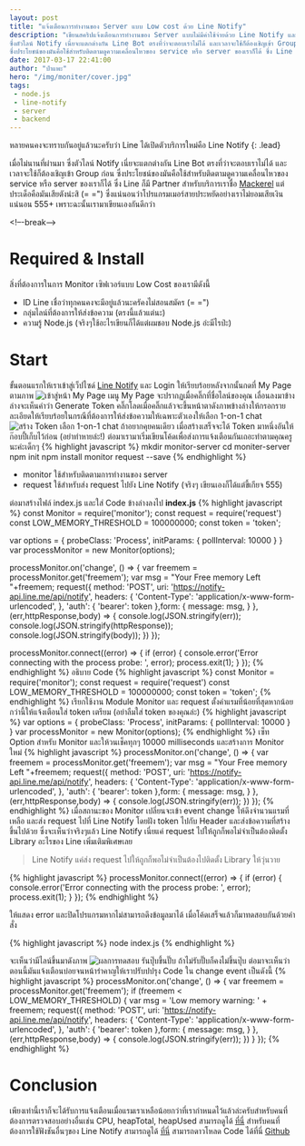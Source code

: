 ```yaml
---
layout: post
title: "แจ้งเตือนการทำงานของ Server แบบ Low cost ด้วย Line Notify"
description: "เขียนสคริปแจ้งเตือนการทำงานของ Server แบบไม่มีค่าใช้จ่ายด้วย Line Notify และ Node.js หลายคนคงจะทราบกันอยู่แล้วนะครับว่า Line ได้เปิดตัวบริการใหม่คือ Line Notify เมื่อไม่นานที่ผ่านมา
ซึ่งตัวไลน์ Notify เนี่ยจะแตกต่างกัน Line Bot ตรงที่ว่าจะตอบเราไม่ได้ และเวลาจะใช้ก็ต้องเชิญเข้า Group ก่อน
ซึ่งประโยชน์ของมันคือใช้สำหรับติดตามดูความเคลื่อนไหวของ service หรือ server ของเราก็ได้ ซึ่ง Line ก็มี Partner สำหรับบริการเราชื่อ"
date: 2017-03-17 22:41:00
author: "ป๋าแพะ"
hero: "/img/moniter/cover.jpg"
tags: 
 - node.js
 - line-notify
 - server
 - backend
---
```

หลายคนคงจะทราบกันอยู่แล้วนะครับว่า Line ได้เปิดตัวบริการใหม่คือ Line Notify 
{: .lead}

เมื่อไม่นานที่ผ่านมา
ซึ่งตัวไลน์ Notify เนี่ยจะแตกต่างกัน Line Bot ตรงที่ว่าจะตอบเราไม่ได้ และเวลาจะใช้ก็ต้องเชิญเข้า Group ก่อน
ซึ่งประโยชน์ของมันคือใช้สำหรับติดตามดูความเคลื่อนไหวของ service หรือ server ของเราก็ได้ ซึ่ง Line ก็มี Partner สำหรับบริการเราชื่อ <a href="https://mackerel.io/" target="_blank">Mackerel</a> แต่ประเด็อคือมันเสียตังน่ะสิ (= =") ซึ่งแน่นอนว่าโปรแกรมเมอร์สายประหยัดอย่างเราไม่ยอมเสียเงินแน่นอน 555+ เพราะฉะนั้นเรามาเขียนเองกันดีกว่า

<!–-break-–>
# Required & Install

สิ่งที่ต้องการในการ Monitor เซิฟเวอร์แบบ Low Cost ของเรามีดังนี้
<ul>
    <li>ID Line เชื่อว่าทุกคนคงจะมีอยู่แล้วนะครัคงไม่สอนสมัคร (= =")</li>
    <li>กลุ่มไลน์ที่ต้องการให้ส่งข้อความ (ตรงนี้แล้วแต่นะ)</li>
    <li>ความรู้ Node.js (จริงๆใช้อะไรเขียนก็ได้แต่ผมชอบ Node.js อ่ะมีไรป่ะ)</li>
</ul>

# Start

ขั้นตอนแรกให้เราเข้าสู่เว็ปไซด์ <a href="https://notify-bot.line.me/en/" target="_blank">Line Notify</a> และ Login ให้เรียบร้อยหลังจากนั้นกดที่ My Page ตามภาพ
<img src="{{ site.baseurl }}/img/moniter/img01.png" alt="เข้าสู่หน้า My Page">
<span class="caption text-muted">เมนู My Page จะปรากฏเมื่อคลิ๊กที่ชื่อไลน์ของคุณ</span>
เลื่อนลงมาข้างล่างจะเห็นคำว่า Generate Token คลิ๊กโลดเมื่อคลิ๊กแล้วจะขึ้นหน้าตาดังภาพข้างล่างให้กรอกรายละเอียดให้เรียบร้อยในกรณีที่ต้องการให้ส่งข้อความให้เฉพาะตัวเองให้เลือก 1-on-1 chat
<img src="{{ site.baseurl }}/img/moniter/img02.png" alt="สร้าง Token">
<span class="caption text-muted">เลือก 1-on-1 chat ถ้าอยากคุยคนเดียว</span>
เมื่อสร้างเสร็จจะได้ Token มาหนึ่งอันให้ก๊อบปี้เก็บไว้ก่อน (อย่าทำหายล่ะ!) ต่อมาเรามาเริ่มเขียนโค้ดเพื่อส่งการแจ้งเตือนกันเถอะทำตามคุณครูนะค่ะเด็กๆ
{% highlight javascript %}
    mkdir monitor-server
    cd moniter-server
    npm init
    npm install monitor request --save
{% endhighlight %}
<ul>
    <li>monitor ใช้สำหรับติดตามการทำงานของ server</li>
    <li>request ใช้สำหรับส่ง request ไปยัง Line Notify (จริงๆ เขียนเองก็ได้แต่ขี้เกียจ 555)</li>
</ul>
ต่อมาสร้างไฟล์ index.js และใส่ Code ข้างล่างลงไป
<b>index.js</b>
{% highlight javascript %}
const Monitor = require('monitor');
const request = require('request')
const LOW_MEMORY_THRESHOLD = 100000000;
const token = 'token';

var options = {
  probeClass: 'Process',
  initParams: {
    pollInterval: 10000
  }
}
var processMonitor = new Monitor(options);

processMonitor.on('change', () => {
  var freemem = processMonitor.get('freemem');
  var msg = "Your Free memory Left "+freemem;
  request({
     method: 'POST',
     uri: 'https://notify-api.line.me/api/notify',
     headers: {
       'Content-Type': 'application/x-www-form-urlencoded',
  },
     'auth': {
       'bearer': token
  },form: {
       message: msg,
    }
  }, (err,httpResponse,body) => {
     console.log(JSON.stringify(err));
     console.log(JSON.stringify(httpResponse));
     console.log(JSON.stringify(body));
  })
});

processMonitor.connect((error) => {
  if (error) {
    console.error('Error connecting with the process probe: ', error);
    process.exit(1);
  }
});
{% endhighlight %}
อธิบาย Code
{% highlight javascript %}
const Monitor = require('monitor');
const request = require('request')
const LOW_MEMORY_THRESHOLD = 100000000;
const token = 'token';
{% endhighlight %}
เรียกใช้งาน Module Monitor และ request ตั้งค่าแรมที่น้อยที่สุดหากน้อยกว่านี้ให้แจ้งเตือนใส่ token เตรียม (อย่าลืมใส่ token ของคุณล่ะ)
{% highlight javascript %}
var options = {
  probeClass: 'Process',
  initParams: {
    pollInterval: 10000
  }
}
var processMonitor = new Monitor(options);
{% endhighlight %}
เซ็ท Option สำหรับ Monitor และให้วนเช็คทุกๆ 10000 milliseconds และสร้างการ Monitor ใหม่
{% highlight javascript %}
processMonitor.on('change', () => {
  var freemem = processMonitor.get('freemem');
  var msg = "Your Free memory Left "+freemem;
  request({
     method: 'POST',
     uri: 'https://notify-api.line.me/api/notify',
     headers: {
       'Content-Type': 'application/x-www-form-urlencoded',
  },
     'auth': {
       'bearer': token
  },form: {
       message: msg,
    }
  }, (err,httpResponse,body) => {
     console.log(JSON.stringify(err));
  })
});
{% endhighlight %}
เมื่อสถานะของ Monitor เปลี่ยนจะเข้า event change ให้ดึงจำนวนแรมที่เหลือ และส่ง request ไปที่ Line Notify โดยฝัง token ไปกับ  Header และส่งข้อความที่สร้างขึ้นไปด้วย ซึ่งจะเห็นว่าจริงๆแล้ว Line Notify เนี่ยแค่ request ไปให้ถูกก็พอไม่จำเป็นต้องติดตั้ง Library อะไรของ Line เพิ่มเติมพิเศษเลย
<blockquote>Line Notify แค่ส่ง request ไปให้ถูกก็พอไม่จำเป็นต้องไปติดตั้ง Library ให้วุ่นวาย</blockquote>

{% highlight javascript %}
processMonitor.connect((error) => {
  if (error) {
    console.error('Error connecting with the process probe: ', error);
    process.exit(1);
  }
});
{% endhighlight %}

ให้แสดง error และปิดโปรแกรมหากไม่สามารถดึงข้อมูลมาได้ เมื่อโค้ดเสร็จแล้วก็มาทดสอบกันด้วยคำสั่ง

{% highlight javascript %}
node index.js
{% endhighlight %}

จะเห็นว่ามีไลน์ขึ้นมาดังภาพ
<img src="{{ site.baseurl }}/img/moniter/img03.png" alt="ผลการทดสอบ">
<span class="caption text-muted">รันปุ๊บขึ้นปั๊บ ถ้าไม่รับปั๊บก็คงไม่ขึ้นปุ๊บ</span>
ต่อมาจะเห็นว่าตอนนี้มันแจ้งเตือนบ่อยจนหน้ารำคาญให้เราปรับปปรุง Code ใน change event เป็นดังนี้
{% highlight javascript %}
processMonitor.on('change', () => {
  var freemem = processMonitor.get('freemem');
  if (freemem < LOW_MEMORY_THRESHOLD) {
    var msg = 'Low memory warning: ' + freemem;
    request({
         method: 'POST',
         uri: 'https://notify-api.line.me/api/notify',
         headers: {
           'Content-Type': 'application/x-www-form-urlencoded',
         },
         'auth': {
           'bearer': token
         },form: {
           message: msg,
         }
    }, (err,httpResponse,body) => {
         console.log(JSON.stringify(err));
    })
}
});
{% endhighlight %}

# Conclusion

เพียงเท่านี้เราก็จะได้รับการแจ้งเตือนเมื่อแรมเราเหลือน้อยกว่าที่เรากำหนดไว้แล้วล่ะครับสำหรับคนที่ต้องการตรวจสอบอย่างอื่นเช่น CPU, heapTotal, heapUsed สามารถดูได้ <a href="http://lorenwest.github.io/node-monitor/doc/classes/ProcessProbe.html" target="_blank">ที่นี่</a>
สำหรับคนที่ต้องการใช้ฟังชันอื่นๆของ Line Notify สามารถดูได้ <a href="https://notify-bot.line.me/doc/en/" target="_blank">ที่นี่</a>
สามารถดาวโหลด Code ได้ที่นี่ <a href="https://github.com/noob-studio/monitor-server" target="_blank">Github</a>